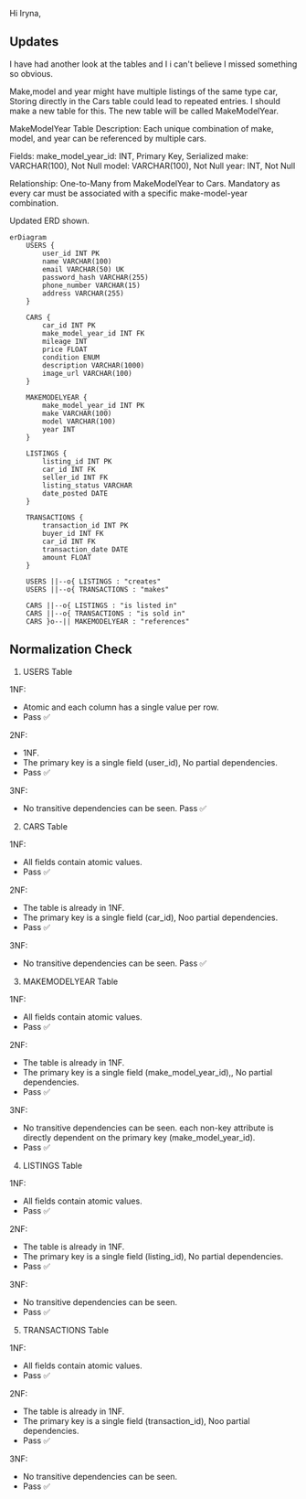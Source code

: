Hi Iryna,

## Updates

I have had another look at the tables and I i can't believe I missed something so obvious.

Make,model and year might have multiple listings of the same type car, Storing directly in the Cars table could lead to repeated entries. I should make a new table for this. The new table will be called MakeModelYear.

MakeModelYear Table
Description: Each unique combination of make, model, and year can be referenced by multiple cars.

Fields:
make_model_year_id: INT, Primary Key, Serialized
make: VARCHAR(100), Not Null
model: VARCHAR(100), Not Null
year: INT, Not Null

Relationship: One-to-Many from MakeModelYear to Cars. Mandatory as every car must be associated with a specific make-model-year combination.

Updated ERD shown.

```mermaid
erDiagram
    USERS {
        user_id INT PK
        name VARCHAR(100)
        email VARCHAR(50) UK
        password_hash VARCHAR(255)
        phone_number VARCHAR(15)
        address VARCHAR(255)
    }

    CARS {
        car_id INT PK
        make_model_year_id INT FK
        mileage INT
        price FLOAT
        condition ENUM
        description VARCHAR(1000)
        image_url VARCHAR(100)
    }

    MAKEMODELYEAR {
        make_model_year_id INT PK
        make VARCHAR(100)
        model VARCHAR(100)
        year INT
    }

    LISTINGS {
        listing_id INT PK
        car_id INT FK
        seller_id INT FK
        listing_status VARCHAR
        date_posted DATE
    }

    TRANSACTIONS {
        transaction_id INT PK
        buyer_id INT FK
        car_id INT FK
        transaction_date DATE
        amount FLOAT
    }

    USERS ||--o{ LISTINGS : "creates"
    USERS ||--o{ TRANSACTIONS : "makes"

    CARS ||--o{ LISTINGS : "is listed in"
    CARS ||--o{ TRANSACTIONS : "is sold in"
    CARS }o--|| MAKEMODELYEAR : "references"

```

## Normalization Check

1. USERS Table

1NF:

- Atomic and each column has a single value per row.
- Pass ✅

2NF:

- 1NF.
- The primary key is a single field (user_id), No partial dependencies.
- Pass ✅

3NF:

- No transitive dependencies can be seen.
  Pass ✅

2. CARS Table

1NF:

- All fields contain atomic values.
- Pass ✅

2NF:

- The table is already in 1NF.
- The primary key is a single field (car_id), Noo partial dependencies.
- Pass ✅

3NF:

- No transitive dependencies can be seen.
  Pass ✅

3. MAKEMODELYEAR Table

1NF:

- All fields contain atomic values.
- Pass ✅

2NF:

- The table is already in 1NF.
- The primary key is a single field (make_model_year_id),, No partial dependencies.
- Pass ✅

3NF:

- No transitive dependencies can be seen. each non-key attribute is directly dependent on the primary key (make_model_year_id).
- Pass ✅

4. LISTINGS Table

1NF:

- All fields contain atomic values.
- Pass ✅

2NF:

- The table is already in 1NF.
- The primary key is a single field (listing_id), No partial dependencies.
- Pass ✅

3NF:

- No transitive dependencies can be seen.
- Pass ✅

5. TRANSACTIONS Table

1NF:

- All fields contain atomic values.
- Pass ✅

2NF:

- The table is already in 1NF.
- The primary key is a single field (transaction_id), Noo partial dependencies.
- Pass ✅

3NF:

- No transitive dependencies can be seen.
- Pass ✅
